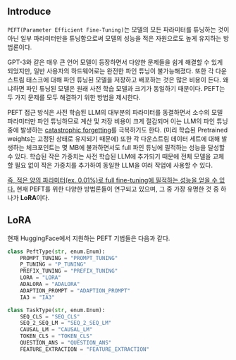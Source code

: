 

## Introduce

`PEFT(Parameter Efficient Fine-Tuning)`는 모델의 모든 파라미터를 튜닝하는 것이 아닌 일부 파라미터만을 튜닝함으로써 모델의 성능을 적은 자원으로도 높게 유지하는 방법론이다. 

GPT-3와 같은 매우 큰 언어 모델이 등장하면서 다양한 문제들을 쉽게 해결할 수 있게 되었지만, 일반 사용자의 하드웨어로는 완전한 파인 튜닝이 불가능해졌다. 또한 각 다운스트림 태스크에 대해 파인 튜닝된 모델을 저장하고 배포하는 것은 많은 비용이 든다. 왜냐하면 파인 튜닝된 모델은 원래 사전 학습 모델과 크기가 동일하기 때문이다. PEFT는 두 가지 문제를 모두 해결하기 위한 방법을 제시한다. 

PEFT 접근 방식은 사전 학습된 LLM의 대부분의 파라미터를 동결하면서 소수의 모델 파라미터만 파인 튜닝하므로 계산 및 저장 비용이 크게 절감되며 이는 LLM의 파인 튜닝 중에 발생하는 <u>catastrophic forgetting</u>를 극복하기도 한다. (미리 학습된 Pretrained weights는 고정된 상태로 유지되기 때문에)
또한 각 다운스트림 데이터 세트에 대해 발생하는 체크포인트는 몇 MB에 불과하면서도 full 파인 튜닝에 필적하는 성능을 달성할 수 있다. 학습된 작은 가중치는 사전 학습된 LLM에 추가되기 때문에 전체 모델을 교체할 필요 없이 작은 가중치를 추가하여 동일한 LLM을 여러 작업에 사용할 수 있다.

<u>즉, 적은 양의 파라미터(ex. 0.01%)로 full fine-tuning에 필적하는 성능을 얻을 수 있다.</u> 
현재 PEFT를 위한 다양한 방법론들이 연구되고 있으며, 그 중 가장 유명한 것 중 하나가 **LoRA**이다. 



## LoRA



















현재 HuggingFace에서 지원하는 PEFT 기법들은 다음과 같다. 

```python
class PeftType(str, enum.Enum):
    PROMPT_TUNING = "PROMPT_TUNING"
    P_TUNING = "P_TUNING"
    PREFIX_TUNING = "PREFIX_TUNING"
    LORA = "LORA"
    ADALORA = "ADALORA"
    ADAPTION_PROMPT = "ADAPTION_PROMPT"
    IA3 = "IA3"

class TaskType(str, enum.Enum):
    SEQ_CLS = "SEQ_CLS"
    SEQ_2_SEQ_LM = "SEQ_2_SEQ_LM"
    CAUSAL_LM = "CAUSAL_LM"
    TOKEN_CLS = "TOKEN_CLS"
    QUESTION_ANS = "QUESTION_ANS"
    FEATURE_EXTRACTION = "FEATURE_EXTRACTION"
```

